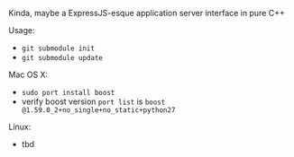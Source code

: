 Kinda, maybe a ExpressJS-esque application server interface in pure C++

Usage:
- `git submodule init`
- `git submodule update`

Mac OS X:
- `sudo port install boost`
- verify boost version `port list` is `boost @1.59.0_2+no_single+no_static+python27`

Linux:
- tbd
